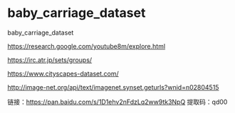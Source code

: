 # baby_carriage_dataset
baby_carriage_dataset


https://research.google.com/youtube8m/explore.html


https://irc.atr.jp/sets/groups/


https://www.cityscapes-dataset.com/


http://image-net.org/api/text/imagenet.synset.geturls?wnid=n02804515


链接：https://pan.baidu.com/s/1D1ehv2nFdzLq2ww9tk3NpQ 提取码：qd00
